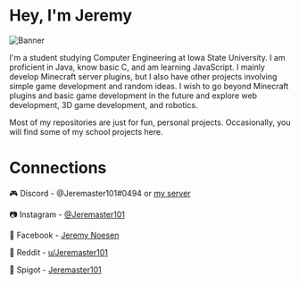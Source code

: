 # Hey, I'm Jeremy

![Banner](https://i.imgur.com/qRio593.png)

I'm a student studying Computer Engineering at Iowa State University. I am proficient in Java, know basic C, and am learning JavaScript. I mainly develop Minecraft server plugins, but I also have other projects involving simple game development and random ideas. I wish to go beyond Minecraft plugins and basic game development in the future and explore web development, 3D game development, and robotics. 

Most of my repositories are just for fun, personal projects. Occasionally, you will find some of my school projects here.

# Connections

🎮 Discord - @Jeremaster101#0494 or [my server](https://discord.gg/up8CUuW)

📷 Instagram - [@Jeremaster101](https://www.instagram.com/jeremaster101/?hl=en)

👤 Facebook - [Jeremy Noesen](https://www.facebook.com/jeremy.noesen/)

🤖 Reddit - [u/Jeremaster101](https://www.reddit.com/user/Jeremaster101)

🚰 Spigot - [Jeremaster101](https://www.spigotmc.org/members/jeremaster101.70067/)
